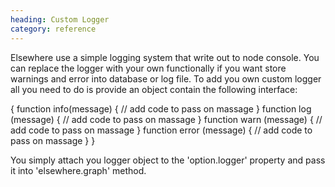```yaml
--- 
heading: Custom Logger
category: reference
---
```


Elsewhere use a simple logging system that write out to node console. You can replace the logger with your own functionally if you want store warnings and error into database or log file. To add you own custom logger all you need to do is provide an object contain the following interface:


  {
    function info(message) { // add code to pass on massage }
    function log (message) { // add code to pass on massage }
    function warn  (message) { // add code to pass on massage }
    function error (message) { // add code to pass on massage }
  }


You simply attach you logger object to the 'option.logger' property and pass it into 'elsewhere.graph' method.